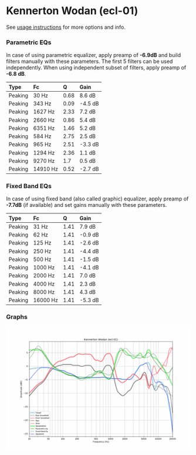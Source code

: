 # Kennerton Wodan (ecl-01)
See [usage instructions](https://github.com/jaakkopasanen/AutoEq#usage) for more options and info.

### Parametric EQs
In case of using parametric equalizer, apply preamp of **-6.9dB** and build filters manually
with these parameters. The first 5 filters can be used independently.
When using independent subset of filters, apply preamp of **-6.8 dB**.

| Type    | Fc       |    Q | Gain    |
|:--------|:---------|:-----|:--------|
| Peaking | 30 Hz    | 0.68 | 8.6 dB  |
| Peaking | 343 Hz   | 0.09 | -4.5 dB |
| Peaking | 1627 Hz  | 2.33 | 7.2 dB  |
| Peaking | 2660 Hz  | 0.86 | 5.4 dB  |
| Peaking | 6351 Hz  | 1.46 | 5.2 dB  |
| Peaking | 584 Hz   | 2.75 | 2.5 dB  |
| Peaking | 965 Hz   | 2.51 | -3.3 dB |
| Peaking | 1294 Hz  | 2.36 | 1.1 dB  |
| Peaking | 9270 Hz  | 1.7  | 0.5 dB  |
| Peaking | 14910 Hz | 0.52 | -2.7 dB |

### Fixed Band EQs
In case of using fixed band (also called graphic) equalizer, apply preamp of **-7.7dB**
(if available) and set gains manually with these parameters.

| Type    | Fc       |    Q | Gain    |
|:--------|:---------|:-----|:--------|
| Peaking | 31 Hz    | 1.41 | 7.9 dB  |
| Peaking | 62 Hz    | 1.41 | -0.9 dB |
| Peaking | 125 Hz   | 1.41 | -2.6 dB |
| Peaking | 250 Hz   | 1.41 | -4.4 dB |
| Peaking | 500 Hz   | 1.41 | -1.5 dB |
| Peaking | 1000 Hz  | 1.41 | -4.1 dB |
| Peaking | 2000 Hz  | 1.41 | 7.0 dB  |
| Peaking | 4000 Hz  | 1.41 | 2.3 dB  |
| Peaking | 8000 Hz  | 1.41 | 4.3 dB  |
| Peaking | 16000 Hz | 1.41 | -5.3 dB |

### Graphs
![](./Kennerton%20Wodan%20(ecl-01).png)